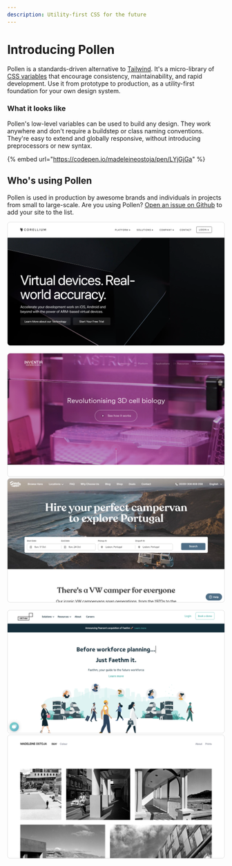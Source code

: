 ```yaml
---
description: Utility-first CSS for the future
---
```


# Introducing Pollen

Pollen is a standards-driven alternative to [Tailwind](https://tailwindcss.com). It's a micro-library of [CSS variables](https://developer.mozilla.org/en-US/docs/Web/CSS/--\*) that encourage consistency, maintainability, and rapid development. Use it from prototype to production, as a utility-first foundation for your own design system.

### What it looks like

Pollen's low-level variables can be used to build any design. They work anywhere and don't require a buildstep or class naming conventions. They're easy to extend and globally responsive, without introducing preprocessors or new syntax.

{% embed url="https://codepen.io/madeleineostoja/pen/LYjGjGa" %}

## Who's using Pollen

Pollen is used in production by awesome brands and individuals in projects from small to large-scale. Are you using Pollen? [Open an issue on Github](https://github.com/peppercornstudio/pollen/issues/new) to add your site to the list.

![Corellium](.gitbook/assets/corellium.png)

![Inventia](.gitbook/assets/inventia.png) ![Siesta Campers](.gitbook/assets/siestacampers.png)

![Faethm](.gitbook/assets/faethm.png) ![Madeleine Ostoja](.gitbook/assets/madeleineostoja.png)
